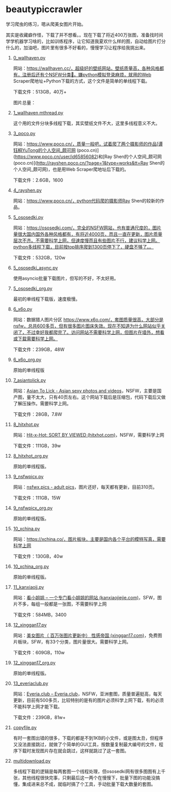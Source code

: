 # beautypiccrawler
学习爬虫的练习，嗯从爬美女图片开始。

其实是收藏癖作怪，下载了并不想看。。现在下载了将近400万张图，准备找时间学学机器学习啥的，比如训练程序，让它知道我夏欢什么样的图，自动给图片打分什么的，加油吧，图片里有很多不好看的，慢慢学习让程序给我挑出来。

1. [0_wallhaven.py](https://github.com/xijiu27149/beautypiccrawler/blob/main/0_wallhaven.py)

   网站：https://wallhaven.cc/，超级好的壁纸网站，壁纸质量高，各种风格都有，注册后还有个NSFW分类🤤。嫌python模拟登录麻烦，就用的Web Scraper爬地址+Python下载的方式，这个文件是简单的单线程下载。

   下载文件：513GB，40万+

   图片总量：

2. [1_wallhaven mthread.py](https://github.com/xijiu27149/beautypiccrawler/blob/main/1_wallhaven%20mthread.py)

   这个用的文件分块多线程下载，其实壁纸文件不大，这里多线程意义不大。

3. [3_poco.py](https://github.com/xijiu27149/beautypiccrawler/blob/main/3_poco.py)

   网站：https://www.poco.cn/，质量一般吧，试着爬了两个摄影师的作品[谭钰桐YuTong的个人空间_颇可网 (poco.cn)](https://www.poco.cn/user/id65856082)和[Ray Shen的个人空间_颇可网 (poco.cn)](http://rayshen.poco.cn/?page=1&type=works&tt=Ray Shen的个人空间_颇可网)，也是用Web Scraper爬地址后下载的。

   下载文件：2.6GB，1600

4. [4_rayshen.py](https://github.com/xijiu27149/beautypiccrawler/blob/main/4_rayshen.py)

   网站：https://www.poco.cn/，python代码爬的摄影师Ray Shen的较新的作品。

5. [5_ososedki.py](https://github.com/xijiu27149/beautypiccrawler/blob/main/5_ososedki.py)

   网站：https://ososedki.com/，完全的NSFW网站，也有普通尺度的，图片量很大国内国外各种风格都有，有将近4000页，而且一直在更新，图片质量层次不齐。不需要科学上网，但速度慢而且有些图片不行，建议科学上网。python多线程下载，目前按top排序爬到1300页停下了，硬盘不够了。。

   下载文件：532GB，120w

6. [5_ososedki_async.py](https://github.com/xijiu27149/beautypiccrawler/blob/main/5_ososedki_async.py)

   使用asyncio批量下载图片，但写的不好，不太好用。

7. [5_ososedki_org.py](https://github.com/xijiu27149/beautypiccrawler/blob/main/5_ososedki_org.py)

   最初的单线程下载版，速度极慢。

8. [6_x6o.py](https://github.com/xijiu27149/beautypiccrawler/blob/main/6_x6o.py)

   网站：数据猎人图片分区 https://www.x6o.com/，套图质量很高，大部分是nsfw，总共600多页，但有很多图片图床失效。现在不知道为什么网站似乎关闭了，不过幸好我都爬完了。访问网站不需要科学上网，但图片在墙外，想看或下载需要科学上网。

   下载文件：239GB，48W

9. [6_x6o_org.py](https://github.com/xijiu27149/beautypiccrawler/blob/main/6_x6o_org.py)

   原始的单线程版

10. [7_asiantolick.py](https://github.com/xijiu27149/beautypiccrawler/blob/main/7_asiantolick.py)

    网站：[Asian To Lick - Asian sexy photos and videos](https://asiantolick.com/)，NSFW，主要是国产图，量不太大，只有40页左右。这个网站下载后是压缩包，代码下载后又做了解压操作。需要科学上网。

    下载文件：28GB，7.8W

11. [8_hitxhot.py](https://github.com/xijiu27149/beautypiccrawler/blob/main/8_hitxhot.py)

    网站：[Hit-x-Hot: SORT BY VIEWED (hitxhot.com)](https://hitxhot.com/hot)，NSFW，需要科学上网

    下载文件：111GB，39w

12. [8_hitxhot_org.py](https://github.com/xijiu27149/beautypiccrawler/blob/main/8_hitxhot_org.py)

    原始的单线程版。

13. [9_nsfwpicx.py](https://github.com/xijiu27149/beautypiccrawler/blob/main/9_nsfwpicx.py)

    网站：[nsfwx.pics - adult pics](https://nsfwx.pics/)，图片还好，每天都有更新，目前310页。

    下载文件：111GB，15W

14. [9_nsfwpicx_org.py](https://github.com/xijiu27149/beautypiccrawler/blob/main/9_nsfwpicx_org.py)

    原始的单线程版。

15. [10_xchina.py](https://github.com/xijiu27149/beautypiccrawler/blob/main/10_xchina.py)

    网站：https://xchina.co/，图片板块，主要是国内各个平台的模特写真，需要科学上网

    下载文件：130GB，40w

16. [10_xchina_org.py](https://github.com/xijiu27149/beautypiccrawler/blob/main/10_xchina_org.py)

    原始的单线程版。

17. [11_kanxiaojj.py](https://github.com/xijiu27149/beautypiccrawler/blob/main/11_kanxiaojj.py)

    网站：[看小姐姐 – 一个专门看小姐姐的网站 (kanxiaojiejie.com)](https://www.kanxiaojiejie.com/)，SFW，图片不多，每组一般都是一张图，不需要科学上网

    下载文件：584MB，3400

18. [12_xinggan17.py](https://github.com/xijiu27149/beautypiccrawler/blob/main/12_xinggan17.py)

    网站：[美女图片（ 百万张图片更新中） 性感帝国 (xinggan17.com)](https://www.xinggan17.com/forum.php?gid=169)，免费图片板块，SFW，有33个分类，图片量很大。需要科学上网。

    下载文件：609GB，110w

19. [12_xinggan17_org.py](https://github.com/xijiu27149/beautypiccrawler/blob/main/12_xinggan17_org.py)

    原始的单线程版。

20. [13_everiaclub.py](https://github.com/xijiu27149/beautypiccrawler/blob/main/13_everiaclub.py)

    网站：[Everia.club – Everia.club](https://everia.club/)，NSFW，亚洲套图，质量普遍挺高，每天更新，目前有500多页，比较特别的是有的图片必须科学上网下载，有的必须不能科学上网才能下载。

    下载文件：239GB，81w+

21. [copyfile.py](https://github.com/xijiu27149/beautypiccrawler/blob/main/copyfile.py)

    有时一套图出错的很多，下载的都是不到1KB的小文件，或是图太丑，但程序又没法直接跳过，就做了个简单的GUI工具，按数量复制最大编号的文件，程序下载时发现图片存在就会跳过，这样就跳过了这一套图。

22. [multidownload.py](https://github.com/xijiu27149/beautypiccrawler/blob/main/multidownload.py)

    多线程下载的逻辑是每两套图一个线程处理，但ososedki网有很多图图有上千张，其他线程很快完事，只剩最后这一两个在慢慢下，批量下图的功能没搞懂，集成进来总不成，就临时搞了个工具，手动批量下载大数量的套图。

    

